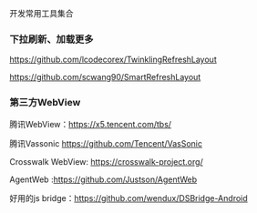 
开发常用工具集合

### 下拉刷新、加载更多

https://github.com/lcodecorex/TwinklingRefreshLayout

https://github.com/scwang90/SmartRefreshLayout



### 第三方WebView
腾讯WebView：https://x5.tencent.com/tbs/

腾讯Vassonic https://github.com/Tencent/VasSonic

Crosswalk WebView: https://crosswalk-project.org/

AgentWeb :https://github.com/Justson/AgentWeb

好用的js bridge：https://github.com/wendux/DSBridge-Android 
